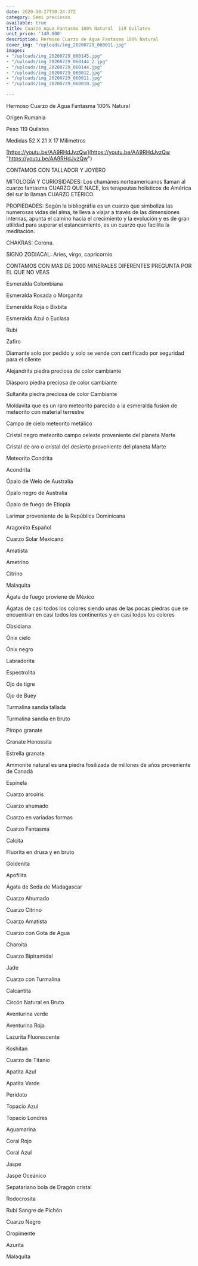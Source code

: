 ```yaml
---
date: 2020-10-27T10:24:37Z
category: Semi preciosas
available: true
title: Cuarzo Agua Fantasma 100% Natural  119 Quilates
unit_price: '140.000'
description: Hermoso Cuarzo de Agua Fantasma 100% Natural
cover_img: "/uploads/img_20200729_060011.jpg"
images:
- "/uploads/img_20200729_060145.jpg"
- "/uploads/img_20200729_060144_2.jpg"
- "/uploads/img_20200729_060144.jpg"
- "/uploads/img_20200729_060012.jpg"
- "/uploads/img_20200729_060011.jpg"
- "/uploads/img_20200729_060010.jpg"

---
```

Hermoso Cuarzo de Agua Fantasma 100% Natural

Origen Rumania 

Peso 119 Quilates 

Medidas 52 X 21 X 17 Milimetros 

[https://youtu.be/AA9RHdJvzQw](https://youtu.be/AA9RHdJvzQw "https://youtu.be/AA9RHdJvzQw")

CONTAMOS CON TALLADOR Y JOYERO

MITOLOGÍA Y CURIOSIDADES: Los chamánes norteamericanos llaman al cuarzo fantasma CUARZO QUE NACE, los terapeutas holísticos de América del sur lo llaman CUARZO ETÉRICO. 

PROPIEDADES: Según la bibliográfia es un cuarzo que simboliza las numerosas vidas del alma, te lleva a viajar a través de las dimensiones internas, apunta el camino hacia el crecimiento y la evolución y es de gran utilidad para superar el estancamiento, es un cuarzo que facilita la meditación.

CHAKRAS: Corona.

SIGNO ZODIACAL: Aries, virgo, capricornio

CONTAMOS CON MAS DE 2000 MINERALES DIFERENTES PREGUNTA POR EL QUE NO VEAS

Esmeralda Colombiana 

Esmeralda Rosada o Morganita

Esmeralda Roja o Bixbita

Esmeralda Azul o Euclasa 

Rubí 

Zafiro 

Diamante solo por pedido y solo se vende con certificado por seguridad para el cliente

Alejandrita piedra preciosa de color cambiante 

Diásporo piedra preciosa de color cambiante 

Sultanita piedra preciosa de color Cambiante 

Moldavita que es un raro meteorito parecido a la esmeralda fusión de meteorito con material terrestre 

Campo de cielo meteorito metálico 

Cristal negro meteorito campo celeste proveniente del planeta Marte 

Cristal de oro o cristal del desierto proveniente del planeta Marte 

Meteorito Condrita 

Acondrita 

Ópalo de Welo de Australia 

Ópalo negro de Australia 

Ópalo de fuego de Etiopía 

Larimar proveniente de la República Dominicana 

Aragonito Español 

Cuarzo Solar Mexicano 

Amatista 

Ametrino 

Citrino 

Malaquita 

Ágata de fuego proviene de México 

Ágatas de casi todos los colores siendo unas de las pocas piedras que se encuentran en casi todos los continentes y en casi todos los colores 

Obsidiana 

Ónix cielo 

Ónix negro 

Labradorita 

Espectrolita

Ojo de tigre 

Ojo de Buey

Turmalina sandia tallada 

Turmalina sandia en bruto 

Piropo granate 

Granate Henossita

Estrella granate 

Ammonite natural es una piedra fosilizada de millones de años proveniente de Canadá 

Espinela 

Cuarzo arcoíris 

Cuarzo ahumado 

Cuarzo en variadas formas 

Cuarzo Fantasma 

Calcita 

Fluorita en drusa y en bruto 

Goldenita 

Apofilita 

Ágata de Seda de Madagascar 

Cuarzo Ahumado 

Cuarzo Citrino 

Cuarzo Amatista 

Cuarzo con Gota de Agua 

Charoita 

Cuarzo Bipiramidal 

Jade 

Cuarzo con Turmalina

Calcantita

Circón Natural en Bruto

Aventurina verde 

Aventurina Roja

Lazurita Fluorescente 

Koshitan

Cuarzo de Titanio 

Apatita Azul 

Apatita Verde 

Peridoto

Topacio Azul 

Topacio Londres

Aguamarina

Coral Rojo

Coral Azul 

Jaspe 

Jaspe Oceánico 

Sepatariano bola de Dragón cristal 

Rodocrosita 

Rubí Sangre de Pichón

Cuarzo Negro

Oropimente 

Azurita 

Malaquita
